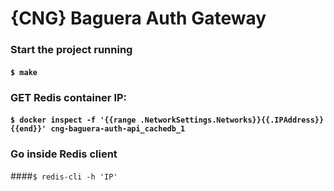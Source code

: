 # {CNG} Baguera Auth Gateway

### Start the project running
#### `$ make`

### GET Redis container IP:
#### `$ docker inspect -f '{{range .NetworkSettings.Networks}}{{.IPAddress}}{{end}}' cng-baguera-auth-api_cachedb_1`

### Go inside Redis client
####`$ redis-cli -h 'IP'`
